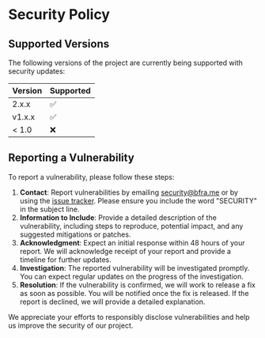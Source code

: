 # Security Policy

## Supported Versions

The following versions of the project are currently being supported with security updates:

| Version | Supported          |
| ------- | ------------------ |
| 2.x.x   | :white_check_mark: |
| v1.x.x  | :white_check_mark: |
| < 1.0   | :x:                |

## Reporting a Vulnerability

To report a vulnerability, please follow these steps:

1. **Contact**: Report vulnerabilities by emailing security@bfra.me or by using the [issue tracker](https://github.com/bfra-me/.github/issues). Please ensure you include the word "SECURITY" in the subject line.
2. **Information to Include**: Provide a detailed description of the vulnerability, including steps to reproduce, potential impact, and any suggested mitigations or patches.
3. **Acknowledgment**: Expect an initial response within 48 hours of your report. We will acknowledge receipt of your report and provide a timeline for further updates.
4. **Investigation**: The reported vulnerability will be investigated promptly. You can expect regular updates on the progress of the investigation.
5. **Resolution**: If the vulnerability is confirmed, we will work to release a fix as soon as possible. You will be notified once the fix is released. If the report is declined, we will provide a detailed explanation.

We appreciate your efforts to responsibly disclose vulnerabilities and help us improve the security of our project.

